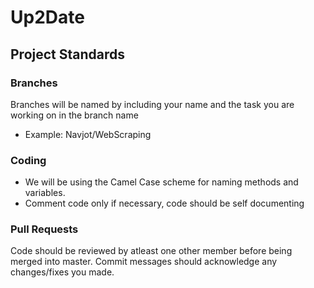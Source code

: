 # Up2Date

## Project Standards

### Branches
Branches will be named by including your name and the task you are working on in the branch name
- Example: Navjot/WebScraping

### Coding
- We will be using the Camel Case scheme for naming methods and variables.
- Comment code only if necessary, code should be self documenting

### Pull Requests
Code should be reviewed by atleast one other member before being merged into master. Commit messages should acknowledge any changes/fixes you made.

